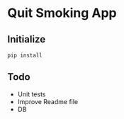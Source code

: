 # Quit Smoking App

## Initialize

```
pip install
```

## Todo
- Unit tests
- Improve Readme file
- DB
